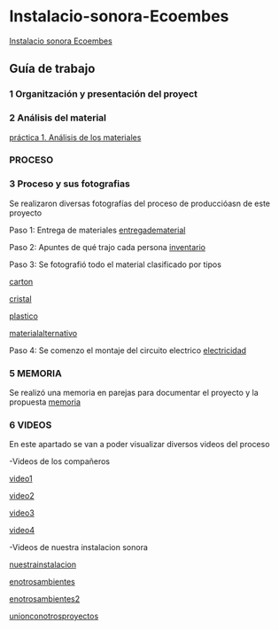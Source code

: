 # Instalacio-sonora-Ecoembes
[Instalacio sonora Ecoembes](https://github.com/arquesm/TdPiED/blob/master/Instalacio_sonora.md)

## Guía de trabajo

### 1 Organitzación y presentación del proyect

### 2 Análisis del material
[práctica 1. Análisis de los materiales](materiales.md)


### PROCESO 
### 3 Proceso y sus fotografias
Se realizaron diversas fotografías del proceso de produccióasn de este proyecto

Paso 1: Entrega de materiales [entregadematerial](entregademateriales.heic)

Paso 2: Apuntes de qué trajo cada persona [inventario](apuntes.heic)

Paso 3: Se fotografió todo el material clasificado por tipos

[carton](carton.heic)

[cristal](cristal.heic)

[plastico](plastico.heic)

[materialalternativo](alternativo.heic)


Paso 4: Se comenzo el montaje del circuito electrico [electricidad](electricidad.heic)


### 5 MEMORIA
Se realizó una memoria en parejas para documentar el proyecto y la propuesta
[memoria](memoria_rebecacristina.pdf)

### 6 VIDEOS
En este apartado se van a poder visualizar diversos videos del proceso

-Videos de los compañeros

[video1](compañeros1.mov)

[video2](compañeros2.mov)

[video3](compañeros3.mov)

[video4](compañeros4.mov)


-Videos de nuestra instalacion sonora

[nuestrainstalacion](nuestro1.mov)

[enotrosambientes](enotrosambientes.mov)

[enotrosambientes2](enotrosambientes2.mov)

[unionconotrosproyectos](union.mov)





